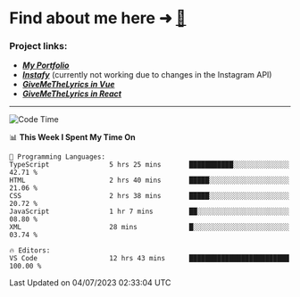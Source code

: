 # Find about me here ➜ [🧑](https://pauabella.dev)

### Project links:
- ***[My Portfolio](https://pauabella.dev)***
- ***[Instafy](https://instafy.me)*** (currently not working due to changes in the Instagram API)
- ***[GiveMeTheLyrics in Vue](https://lyrics.pauabella.dev)***
- ***[GiveMeTheLyrics in React](https://pauabella.dev/GiveMeTheLyrics)***

---
<!--START_SECTION:waka-->
![Code Time](http://img.shields.io/badge/Code%20Time-2%2C286%20hrs%2032%20mins-blue)

📊 **This Week I Spent My Time On** 

```text
💬 Programming Languages: 
TypeScript               5 hrs 25 mins       ███████████░░░░░░░░░░░░░░   42.71 % 
HTML                     2 hrs 40 mins       █████░░░░░░░░░░░░░░░░░░░░   21.06 % 
CSS                      2 hrs 38 mins       █████░░░░░░░░░░░░░░░░░░░░   20.72 % 
JavaScript               1 hr 7 mins         ██░░░░░░░░░░░░░░░░░░░░░░░   08.80 % 
XML                      28 mins             █░░░░░░░░░░░░░░░░░░░░░░░░   03.74 % 

🔥 Editors: 
VS Code                  12 hrs 43 mins      █████████████████████████   100.00 % 
```


 Last Updated on 04/07/2023 02:33:04 UTC
<!--END_SECTION:waka-->
